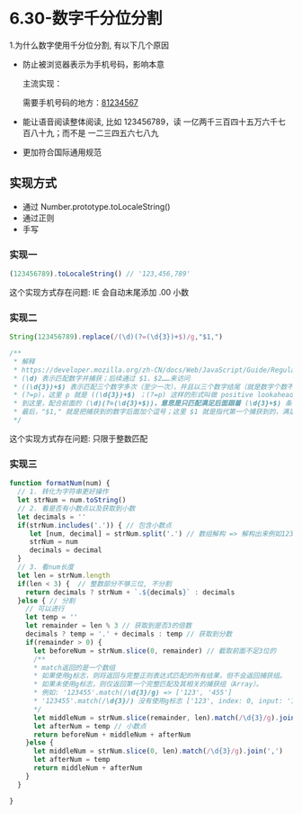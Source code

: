 #  6.30-数字千分位分割

1.为什么数字使用千分位分割, 有以下几个原因

- 防止被浏览器表示为手机号码，影响本意

  主流实现：<meta name="format-detection" content="telephone=no"> 

   需要手机号码的地方：<a href="tel:021-81234567">81234567</a>  

- 能让语音阅读整体阅读, 比如 123456789，读 一亿两千三百四十五万六千七百八十九；而不是 一二三四五六七八九

- 更加符合国际通用规范

## 实现方式

- 通过 Number.prototype.toLocaleString()
- 通过正则 
- 手写



### 实现一

```js
(123456789).toLocaleString() // '123,456,789'
```

这个实现方式存在问题:  IE 会自动末尾添加 .00 小数



### 实现二

```js
String(123456789).replace(/(\d)(?=(\d{3})+$)/g,"$1,")

/**
 * 解释
 * https://developer.mozilla.org/zh-CN/docs/Web/JavaScript/Guide/Regular_Expressions
 * (\d) 表示匹配数字并捕获；后续通过 $1、$2……来访问
 * ((\d{3})+$) 表示匹配三个数字多次（至少一次），并且以三个数字结尾（就是数字个数不是三的倍数的时候，先从后面找，比如 “0123" 匹配的是 "123" 而不是 "012"）
 * (?=p)，这里 p 就是 ((\d{3})+$) ；(?=p) 这样的形式叫做 positive lookahead assertion 正向先行断言，表示匹配的是 p 前面的位置
 * 到这里，配合前面的 (\d)(?=(\d{3}+$))，意思是只匹配满足后面跟着 (\d{3}+$) 条件的数字
 * 最后，"$1," 就是把捕获到的数字后面加个逗号；这里 $1 就是指代第一个捕获到的，满足条件的数字
 */
```

这个实现方式存在问题: 只限于整数匹配



### 实现三

```js
function formatNum(num) {
  // 1. 转化为字符串更好操作
  let strNum = num.toString()
  // 2. 看是否有小数点以及获取到小数
  let decimals = ''
  if(strNum.includes('.')) { // 包含小数点
     let [num, decimal] = strNum.split('.') // 数组解构 => 解构出来例如123.45 => [123, 45] 45为小数 
     strNum = num
     decimals = decimal
  }
  // 3. 看num长度
  let len = strNum.length
  if(len < 3) {  // 整数部分不够三位, 不分割
    return decimals ? strNum + `.${decimals}` : decimals
  }else { // 分割
    // 可以进行
    let temp = ''
    let remainder = len % 3 // 获取到是否3的倍数
    decimals ? temp = '.' + decimals : temp // 获取到分数
    if(remainder > 0) {
      let beforeNum = strNum.slice(0, remainder) // 截取前面不足3位的
      /**
      * match返回的是一个数组
      * 如果使用g标志，则将返回与完整正则表达式匹配的所有结果，但不会返回捕获组。
      * 如果未使用g标志，则仅返回第一个完整匹配及其相关的捕获组（Array）。
      * 例如: '123455'.match(/\d{3}/g) => ['123', '455']
      * '123455'.match(/\d{3}/) 没有使用g标志 ['123', index: 0, input: '123455', groups: undefined]
      */
      let middleNum = strNum.slice(remainder, len).match(/\d{3}/g).join(',') // 截取中间
      let afterNum = temp // 小数点
      return beforeNum + middleNum + afterNum
    }else {
      let middleNum = strNum.slice(0, len).match(/\d{3}/g).join(',')
      let afterNum = temp
      return middleNum + afterNum
    }
  }

}
```

